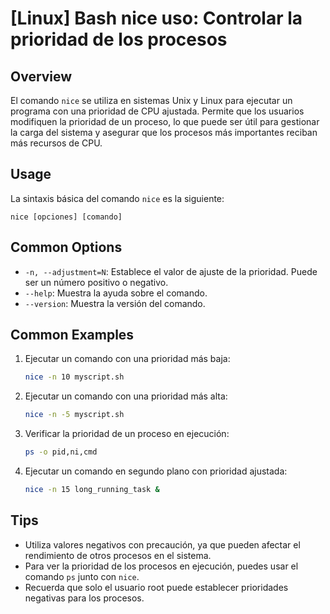 # [Linux] Bash nice uso: Controlar la prioridad de los procesos

## Overview
El comando `nice` se utiliza en sistemas Unix y Linux para ejecutar un programa con una prioridad de CPU ajustada. Permite que los usuarios modifiquen la prioridad de un proceso, lo que puede ser útil para gestionar la carga del sistema y asegurar que los procesos más importantes reciban más recursos de CPU.

## Usage
La sintaxis básica del comando `nice` es la siguiente:

```
nice [opciones] [comando]
```

## Common Options
- `-n, --adjustment=N`: Establece el valor de ajuste de la prioridad. Puede ser un número positivo o negativo.
- `--help`: Muestra la ayuda sobre el comando.
- `--version`: Muestra la versión del comando.

## Common Examples
1. Ejecutar un comando con una prioridad más baja:
   ```bash
   nice -n 10 myscript.sh
   ```

2. Ejecutar un comando con una prioridad más alta:
   ```bash
   nice -n -5 myscript.sh
   ```

3. Verificar la prioridad de un proceso en ejecución:
   ```bash
   ps -o pid,ni,cmd
   ```

4. Ejecutar un comando en segundo plano con prioridad ajustada:
   ```bash
   nice -n 15 long_running_task &
   ```

## Tips
- Utiliza valores negativos con precaución, ya que pueden afectar el rendimiento de otros procesos en el sistema.
- Para ver la prioridad de los procesos en ejecución, puedes usar el comando `ps` junto con `nice`.
- Recuerda que solo el usuario root puede establecer prioridades negativas para los procesos.